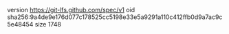 version https://git-lfs.github.com/spec/v1
oid sha256:9a4de9e176d077c178525cc5198e33e5a9291a110c412ffb0d9a7ac9c5e48454
size 1748
